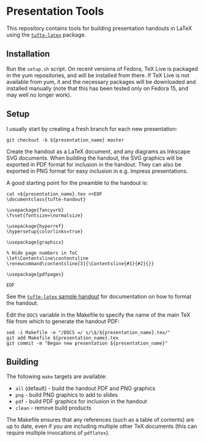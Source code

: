 Presentation Tools
==================

This repository contains tools for building presentation handouts in LaTeX using the [`tufte-latex`](http://www.ctan.org/pkg/tufte-latex) package.

Installation
------------

Run the `setup.sh` script. On recent versions of Fedora, TeX Live is packaged in the yum repositories, and will be installed from there. If TeX Live is not available from yum, it and the necessary packages will be downloaded and installed manually (note that this has been tested only on Fedora 15, and may well no longer work).

Setup
-----

I usually start by creating a fresh branch for each new presentation:

    git checkout -b ${presentation_name} master

Create the handout as a LaTeX document, and any diagrams as Inkscape SVG documents. When building the handout, the SVG graphics will be exported in PDF format for inclusion in the handout. They can also be exported in PNG format for easy inclusion in e.g. Impress presentations.

A good starting point for the preamble to the handout is:

    cat >${presentation_name}.tex <<EOF
    \documentclass{tufte-handout}

    \usepackage{fancyvrb}
    \fvset{fontsize=\normalsize}

    \usepackage{hyperref}
    \hypersetup{colorlinks=true}

    \usepackage{graphicx}

    % Hide page numbers in ToC
    \let\Contentsline\contentsline
    \renewcommand\contentsline[3]{\Contentsline{#1}{#2}{}}

    \usepackage{pdfpages}

    EOF

See the [`tufte-latex` sample handout](http://ctan.space-pro.be/tex-archive/macros/latex/contrib/tufte-latex/sample-handout.pdf) for documentation on how to format the handout.

Edit the `DOCS` variable in the Makefile to specify the name of the main TeX file from which to generate the handout PDF:

    sed -i Makefile -e "/DOCS =/ s/\$/${presentation_name}.tex/"
    git add Makefile ${presentation_name}.tex
    git commit -m "Began new presentation ${presentation_name}"

Building
--------

The following `make` targets are available:

* `all` (default) - build the handout PDF and PNG graphics
* `png` - build PNG graphics to add to slides
* `pdf` - build PDF graphics for inclusion in the handout
* `clean` - remove build products

The Makefile ensures that any references (such as a table of contents) are up to date, even if you are including multiple other TeX documents (this can require multiple invocations of `pdflatex`).
